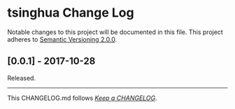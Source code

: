 #   tsinghua Change Log

Notable changes to this project will be documented in this file. This project adheres to [Semantic Versioning 2.0.0](http://semver.org/).

##	[0.0.1] - 2017-10-28

Released.

---
This CHANGELOG.md follows [*Keep a CHANGELOG*](http://keepachangelog.com/).
